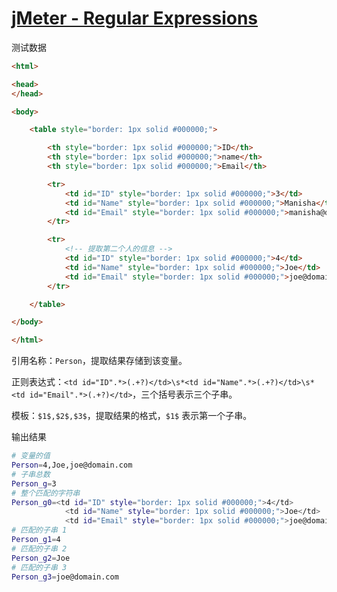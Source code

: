 # [jMeter - Regular Expressions](https://www.tutorialspoint.com/jmeter/jmeter_regular_expressions.htm)

测试数据

```html
<html>

<head>
</head>

<body>

    <table style="border: 1px solid #000000;">

        <th style="border: 1px solid #000000;">ID</th>
        <th style="border: 1px solid #000000;">name</th>
        <th style="border: 1px solid #000000;">Email</th>

        <tr>
            <td id="ID" style="border: 1px solid #000000;">3</td>
            <td id="Name" style="border: 1px solid #000000;">Manisha</td>
            <td id="Email" style="border: 1px solid #000000;">manisha@domain.com</td>
        </tr>

        <tr>
            <!-- 提取第二个人的信息 -->
            <td id="ID" style="border: 1px solid #000000;">4</td>
            <td id="Name" style="border: 1px solid #000000;">Joe</td>
            <td id="Email" style="border: 1px solid #000000;">joe@domain.com</td>
        </tr>

    </table>

</body>

</html>
```

引用名称：`Person`，提取结果存储到该变量。

正则表达式：`<td id="ID".*>(.+?)</td>\s*<td id="Name".*>(.+?)</td>\s*<td id="Email".*>(.+?)</td>`，三个括号表示三个子串。

模板：`$1$,$2$,$3$`，提取结果的格式，`$1$` 表示第一个子串。

输出结果

```bash
# 变量的值
Person=4,Joe,joe@domain.com
# 子串总数
Person_g=3
# 整个匹配的字符串
Person_g0=<td id="ID" style="border: 1px solid #000000;">4</td>
            <td id="Name" style="border: 1px solid #000000;">Joe</td>
            <td id="Email" style="border: 1px solid #000000;">joe@domain.com</td>
# 匹配的子串 1
Person_g1=4
# 匹配的子串 2
Person_g2=Joe
# 匹配的子串 3
Person_g3=joe@domain.com
```